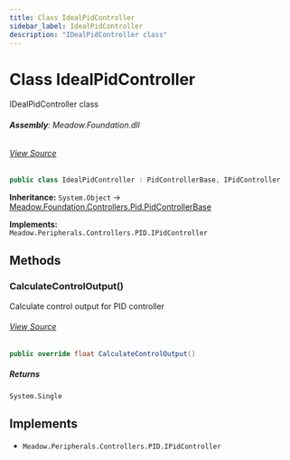 ```yaml
---
title: Class IdealPidController
sidebar_label: IdealPidController
description: "IDealPidController class"
---
```

# Class IdealPidController
IDealPidController class

###### **Assembly**: Meadow.Foundation.dll
###### [View Source](https://github.com/WildernessLabs/Meadow.Foundation.git/blob/develop/Source/Meadow.Foundation.Core/Controllers/PID/IdealPidController.cs#L8)
```csharp title="Declaration"
public class IdealPidController : PidControllerBase, IPidController
```
**Inheritance:** `System.Object` -> [Meadow.Foundation.Controllers.Pid.PidControllerBase](../Meadow.Foundation.Controllers.Pid/PidControllerBase)

**Implements:**  
`Meadow.Peripherals.Controllers.PID.IPidController`

## Methods
### CalculateControlOutput()
Calculate control output for PID controller
###### [View Source](https://github.com/WildernessLabs/Meadow.Foundation.git/blob/develop/Source/Meadow.Foundation.Core/Controllers/PID/IdealPidController.cs#L14)
```csharp title="Declaration"
public override float CalculateControlOutput()
```

##### Returns

`System.Single`

## Implements

* `Meadow.Peripherals.Controllers.PID.IPidController`
